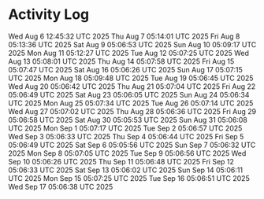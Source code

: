 # Activity Log
Wed Aug  6 12:45:32 UTC 2025
Thu Aug  7 05:14:01 UTC 2025
Fri Aug  8 05:13:36 UTC 2025
Sat Aug  9 05:06:53 UTC 2025
Sun Aug 10 05:09:17 UTC 2025
Mon Aug 11 05:12:27 UTC 2025
Tue Aug 12 05:07:25 UTC 2025
Wed Aug 13 05:08:01 UTC 2025
Thu Aug 14 05:07:58 UTC 2025
Fri Aug 15 05:07:47 UTC 2025
Sat Aug 16 05:06:26 UTC 2025
Sun Aug 17 05:07:15 UTC 2025
Mon Aug 18 05:09:48 UTC 2025
Tue Aug 19 05:06:45 UTC 2025
Wed Aug 20 05:06:42 UTC 2025
Thu Aug 21 05:07:04 UTC 2025
Fri Aug 22 05:06:49 UTC 2025
Sat Aug 23 05:06:05 UTC 2025
Sun Aug 24 05:06:34 UTC 2025
Mon Aug 25 05:07:34 UTC 2025
Tue Aug 26 05:07:14 UTC 2025
Wed Aug 27 05:07:02 UTC 2025
Thu Aug 28 05:06:36 UTC 2025
Fri Aug 29 05:06:58 UTC 2025
Sat Aug 30 05:05:53 UTC 2025
Sun Aug 31 05:06:08 UTC 2025
Mon Sep  1 05:07:17 UTC 2025
Tue Sep  2 05:06:57 UTC 2025
Wed Sep  3 05:06:33 UTC 2025
Thu Sep  4 05:06:44 UTC 2025
Fri Sep  5 05:06:49 UTC 2025
Sat Sep  6 05:05:56 UTC 2025
Sun Sep  7 05:06:32 UTC 2025
Mon Sep  8 05:07:05 UTC 2025
Tue Sep  9 05:06:56 UTC 2025
Wed Sep 10 05:06:26 UTC 2025
Thu Sep 11 05:06:48 UTC 2025
Fri Sep 12 05:06:33 UTC 2025
Sat Sep 13 05:06:02 UTC 2025
Sun Sep 14 05:06:11 UTC 2025
Mon Sep 15 05:07:25 UTC 2025
Tue Sep 16 05:06:51 UTC 2025
Wed Sep 17 05:06:38 UTC 2025
